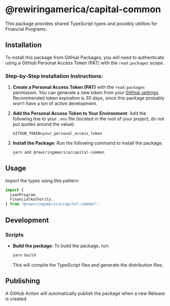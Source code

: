 # @rewiringamerica/capital-common

This package provides shared TypeScript types and possibly utilities for Financial Programs.

## Installation

To install this package from GitHub Packages, you will need to authenticate using a GitHub Personal Access Token (PAT) with the `read:packages` scope.

### Step-by-Step Installation Instructions:

1. **Create a Personal Access Token (PAT)** with the `read:packages` permission. You can generate a new token from your [GitHub settings](https://github.com/settings/tokens). Recommended token expiration is 30 days, since this package probably won't have a ton of active development.

2. **Add the Personal Access Token to Your Environment**:
   Add the following line to your `.env` file (located in the root of your project; do not put quotes around the value):

   ```
   GITHUB_TOKEN=your_personal_access_token
   ```

3. **Install the Package**:
   Run the following command to install the package:

   ```bash
   yarn add @rewiringamerica/capital-common
   ```

## Usage

Import the types using this pattern:

```typescript
import {
  LoanProgram,
  FinancialAuthority,
} from "@rewiringamerica/capital-common";
```

## Development

### Scripts

- **Build the package**:
  To build the package, run:

  ```bash
  yarn build
  ```

  This will compile the TypeScript files and generate the distribution files.

## Publishing

A GitHub Action will automatically publish the package when a new Release is created.
